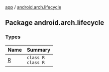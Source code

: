 [app](../index.md) / [android.arch.lifecycle](./index.md)

## Package android.arch.lifecycle

### Types

| Name | Summary |
|---|---|
| [R](-r/index.md) | `class R`<br>`class R` |
